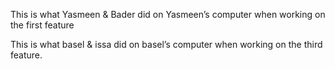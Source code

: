 This is what Yasmeen & Bader did on Yasmeen’s computer when working on the first feature



This is what basel & issa did on basel’s computer when working on the third feature.